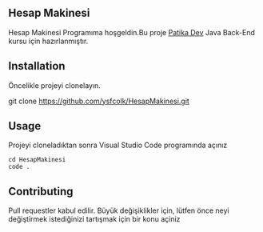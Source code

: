 ## Hesap Makinesi

Hesap Makinesi Programıma hoşgeldin.Bu proje [Patika Dev](www.patika.dev) Java Back-End kursu için hazırlanmıştır.

## **Installation**

Öncelikle projeyi clonelayın.

git clone https://github.com/ysfcolk/HesapMakinesi.git

## **Usage**

Projeyi cloneladıktan sonra Visual Studio Code programında açınız

``` 
cd HesapMakinesi
code .
``` 
## **Contributing**

Pull requestler kabul edilir. Büyük değişiklikler için, lütfen önce neyi değiştirmek istediğinizi tartışmak için bir konu açiniz
